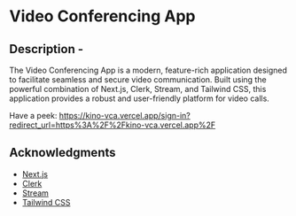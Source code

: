 # Video Conferencing App

## Description - 
The Video Conferencing App is a modern, feature-rich application designed to facilitate seamless and secure video communication. Built using the powerful combination of Next.js, Clerk, Stream, and Tailwind CSS, this application provides a robust and user-friendly platform for video calls.

Have a peek: https://kino-vca.vercel.app/sign-in?redirect_url=https%3A%2F%2Fkino-vca.vercel.app%2F

## Acknowledgments

- [Next.js](https://nextjs.org/)
- [Clerk](https://clerk.dev/)
- [Stream](https://getstream.io/)
- [Tailwind CSS](https://tailwindcss.com/)
